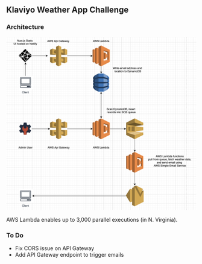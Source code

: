 ## Klaviyo Weather App Challenge

### Architecture

![Architecture Diagram](klaviyo-weather-app-diagram.png)

AWS Lambda enables up to 3,000 parallel executions (in N. Virginia).


### To Do
- Fix CORS issue on API Gateway
- Add API Gateway endpoint to trigger emails

